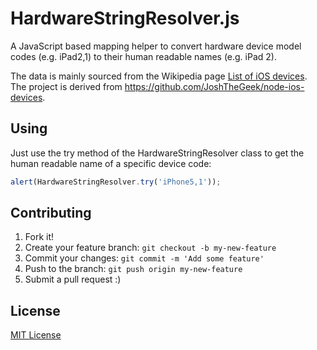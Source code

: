 # HardwareStringResolver.js

A JavaScript based mapping helper to convert hardware device model codes (e.g. iPad2,1) to their human readable names
(e.g. iPad 2).

The data is mainly sourced from the Wikipedia page [List of iOS devices](https://en.wikipedia.org/wiki/List_of_iOS_devices).
The project is derived from https://github.com/JoshTheGeek/node-ios-devices.

## Using

Just use the try method of the HardwareStringResolver class to get the human readable name of a specific device code:

```javascript
alert(HardwareStringResolver.try('iPhone5,1'));
```

## Contributing

1. Fork it!
2. Create your feature branch: `git checkout -b my-new-feature`
3. Commit your changes: `git commit -m 'Add some feature'`
4. Push to the branch: `git push origin my-new-feature`
5. Submit a pull request :)

## License

[MIT License](https://github.com/lukehaas/css-loaders/blob/step2/LICENSE)
